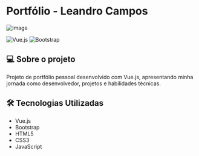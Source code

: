 # Portfólio - Leandro Campos

![image](https://github.com/user-attachments/assets/894b53c5-e28e-43dd-942a-4324d9ab08fe)


![Vue.js](https://img.shields.io/badge/Vue.js-35495E?style=for-the-badge&logo=vuedotjs&logoColor=4FC08D)
![Bootstrap](https://img.shields.io/badge/Bootstrap-563D7C?style=for-the-badge&logo=bootstrap&logoColor=white)

## 💻 Sobre o projeto

Projeto de portfólio pessoal desenvolvido com Vue.js, apresentando minha jornada como desenvolvedor, projetos e habilidades técnicas.

## 🛠️ Tecnologias Utilizadas

- Vue.js
- Bootstrap
- HTML5
- CSS3
- JavaScript

